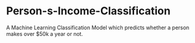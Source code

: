 # Person-s-Income-Classification
A Machine Learning Classification Model which predicts whether a person makes over  $50k a year or not.
